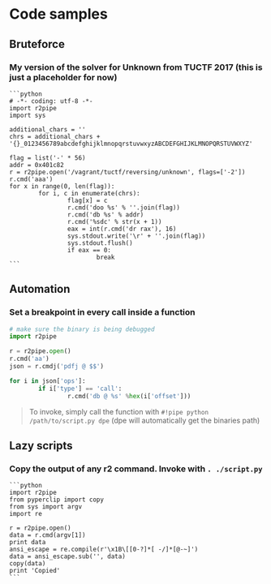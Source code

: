 # Code samples
## Bruteforce
### My version of the solver for Unknown from TUCTF 2017 (this is just a placeholder for now)

	```python
	# -*- coding: utf-8 -*-
	import r2pipe
	import sys

	additional_chars = ''
	chrs = additional_chars + '{}_0123456789abcdefghijklmnopqrstuvwxyzABCDEFGHIJKLMNOPQRSTUVWXYZ'

	flag = list('-' * 56)
	addr = 0x401c82
	r = r2pipe.open('/vagrant/tuctf/reversing/unknown', flags=['-2'])
	r.cmd('aaa')
	for x in range(0, len(flag)):
			for i, c in enumerate(chrs):
					flag[x] = c
					r.cmd('doo %s' % ''.join(flag))
					r.cmd('db %s' % addr)
					r.cmd('%sdc' % str(x + 1))
					eax = int(r.cmd('dr rax'), 16)
					sys.stdout.write('\r' + ''.join(flag))
					sys.stdout.flush()
					if eax == 0:
							break
	```
	
## Automation
### Set a breakpoint in every call inside a function
	
```python
# make sure the binary is being debugged
import r2pipe

r = r2pipe.open()
r.cmd('aa')
json = r.cmdj('pdfj @ $$')

for i in json['ops']:
		if i['type'] == 'call':
				r.cmd('db @ %s' %hex(i['offset']))
```
> To invoke, simply call the function with `#!pipe python /path/to/script.py dpe` (dpe will automatically get the binaries path)

## Lazy scripts
### Copy the output of any r2 command. Invoke with `. ./script.py`
	```python
	import r2pipe
	from pyperclip import copy
	from sys import argv
	import re

	r = r2pipe.open()
	data = r.cmd(argv[1])
	print data
	ansi_escape = re.compile(r'\x1B\[[0-?]*[ -/]*[@-~]')
	data = ansi_escape.sub('', data)
	copy(data)
	print 'Copied'
	```
